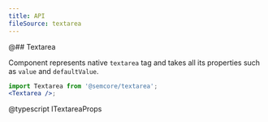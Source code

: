 ```yaml
---
title: API
fileSource: textarea
---
```


@## Textarea

Component represents native `textarea` tag and takes all its properties such as `value` and `defaultValue`.

```jsx
import Textarea from '@semcore/textarea';
<Textarea />;
```

@typescript ITextareaProps
